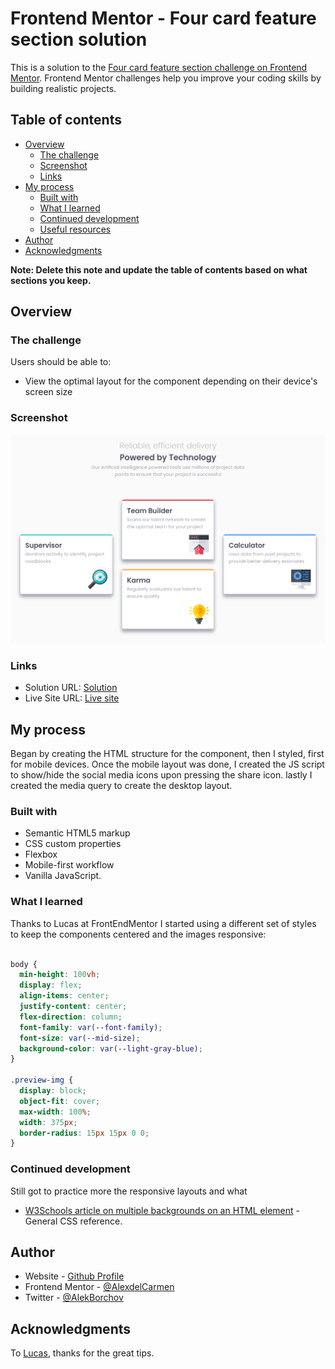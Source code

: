 # Frontend Mentor - Four card feature section solution

This is a solution to the [Four card feature section challenge on Frontend Mentor](https://www.frontendmentor.io/challenges/four-card-feature-section-weK1eFYK). Frontend Mentor challenges help you improve your coding skills by building realistic projects. 

## Table of contents

- [Overview](#overview)
  - [The challenge](#the-challenge)
  - [Screenshot](#screenshot)
  - [Links](#links)
- [My process](#my-process)
  - [Built with](#built-with)
  - [What I learned](#what-i-learned)
  - [Continued development](#continued-development)
  - [Useful resources](#useful-resources)
- [Author](#author)
- [Acknowledgments](#acknowledgments)

**Note: Delete this note and update the table of contents based on what sections you keep.**

## Overview

### The challenge

Users should be able to:

- View the optimal layout for the component depending on their device's screen size


### Screenshot

![](./images/screenshot.png)

### Links

- Solution URL: [Solution](https://github.com/AlexdelCarmen/article-preview)
- Live Site URL: [Live site](https://alexdelcarmen.github.io/article-preview/)

## My process

Began by creating the HTML structure for the component, then I styled, first for mobile devices.  Once the mobile layout was done, I created the JS script to show/hide the social media icons upon pressing the share icon.  lastly I created the media query to create the desktop layout.  
### Built with

- Semantic HTML5 markup
- CSS custom properties
- Flexbox
- Mobile-first workflow
- Vanilla JavaScript. 

### What I learned

Thanks to Lucas at FrontEndMentor I started using a different set of styles to keep the components centered and the images responsive:

```css

body {
  min-height: 100vh;
  display: flex;
  align-items: center;
  justify-content: center;
  flex-direction: column;
  font-family: var(--font-family);
  font-size: var(--mid-size);
  background-color: var(--light-gray-blue);
}

.preview-img {
  display: block;
  object-fit: cover;
  max-width: 100%;
  width: 375px;
  border-radius: 15px 15px 0 0;
}

```

### Continued development

Still got to practice more the responsive layouts and what 

- [W3Schools article on multiple backgrounds on an HTML element](https://www.w3schools.com/css/) - General CSS reference.


## Author

- Website - [Github Profile](https://github.com/AlexdelCarmen)
- Frontend Mentor - [@AlexdelCarmen](https://www.frontendmentor.io/profile/AlexdelCarmen)
- Twitter - [@AlekBorchov](https://twitter.com/AlekBorchov)

## Acknowledgments

To [Lucas](https://www.frontendmentor.io/profile/correlucas), thanks for the great tips.  
